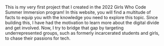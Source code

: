 This is my very first project that I created in the 2022 Girls Who Code Summer Immersion program! In this website, you will find a multitude of facts to equip you with the knowledge you need to explore this topic. Since building this, I have had the motivation to learn more about the digital divide and get involved. Now, I try to bridge that gap by targeting underrepresented groups, such as formerly incarcerated students and girls, to chase their passions for tech.
